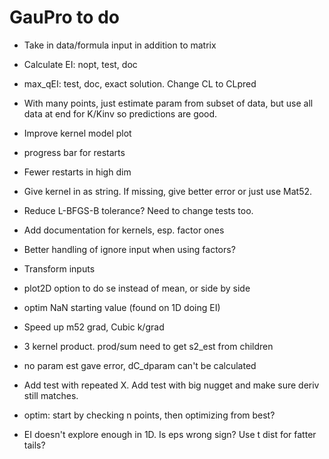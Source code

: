 # GauPro to do

* Take in data/formula input in addition to matrix

* Calculate EI: nopt, test, doc

* max_qEI: test, doc, exact solution. Change CL to CLpred

* With many points, just estimate param from subset of data, but use all data
at end for K/Kinv so predictions are good.

* Improve kernel model plot

* progress bar for restarts

* Fewer restarts in high dim

* Give kernel in as string. If missing, give better error or just use Mat52.

* Reduce L-BFGS-B tolerance? Need to change tests too.

* Add documentation for kernels, esp. factor ones

* Better handling of ignore input when using factors?

* Transform inputs

* plot2D option to do se instead of mean, or side by side

* optim NaN starting value (found on 1D doing EI)

* Speed up m52 grad, Cubic k/grad

* 3 kernel product. prod/sum need to get s2_est from children

* no param est gave error, dC_dparam can't be calculated

* Add test with repeated X. Add test with big nugget and make sure deriv still matches.

* optim: start by checking n points, then optimizing from best?

* EI doesn't explore enough in 1D. Is eps wrong sign? Use t dist for fatter tails?
